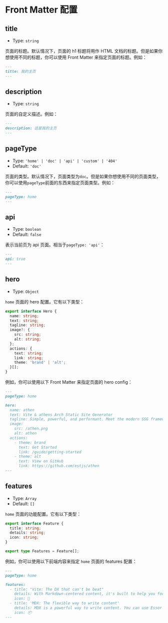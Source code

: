 # Front Matter 配置

## title

- Type: `string`

页面的标题。默认情况下，页面的 h1 标题将用作 HTML 文档的标题。但是如果你想使用不同的标题，你可以使用 Front Matter 来指定页面的标题。例如：

```md
---
title: 我的主页
---
```

## description

- Type: `string`

页面的自定义描述。例如：

```md
---
description: 这是我的主页
---
```

## pageType

- Type: `'home' | 'doc' | 'api' | 'custom' | '404'`
- Default: `'doc'`

页面的类型。默认情况下，页面类型为`doc`。但是如果你想使用不同的页面类型，你可以使用`pageType`前面的东西来指定页面类型。例如：

```md
---
pageType: home
---
```

## api

- Type: `boolean`
- Default: `false`

表示当前页为 api 页面。相当于`pageType: 'api'`：

```md
---
api: true
---
```

## hero

- Type: `Object`

`home` 页面的 hero 配置。它有以下类型：

```ts
export interface Hero {
  name: string;
  text: string;
  tagline: string;
  image?: {
    src: string;
    alt: string;
  };
  actions: {
    text: string;
    link: string;
    theme: 'brand' | 'alt';
  }[];
}
```

例如，你可以使用以下 Front Matter 来指定页面的 hero config：

```md
---
pageType: home

hero:
  name: athen
  text: Vite & athens Arch Static Site Generator
  tagline: Simple, powerful, and performant. Meet the modern SSG framework you've always wanted.
  image:
    src: /athen.png
    alt: athen
  actions:
    - theme: brand
      text: Get Started
      link: /guide/getting-started
    - theme: alt
      text: View on GitHub
      link: https://github.com/estjs/athen
---
```

## features

- Type: `Array`
- Default: `[]`

`home` 页面的功能配置。它有以下类型：

```ts
export interface Feature {
  title: string;
  details: string;
  icon: string;
}

export type Features = Feature[];
```

例如，你可以使用以下前端内容来指定 `home` 页面的 features 配置：

```md
---
pageType: home

features:
  - title: "Vite: The DX that can't be beat"
    details: With Markdown-centered content, it's built to help you focus on writing and deployed with minimum configuration.
    icon: 🚀
  - title: 'MDX: The flexible way to write content'
    details: MDX is a powerful way to write content. You can use Essor components in Markdown.
    icon: 📦
---
```
